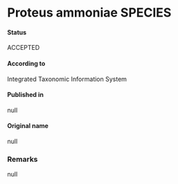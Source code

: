 # Proteus ammoniae SPECIES

#### Status
ACCEPTED

#### According to
Integrated Taxonomic Information System

#### Published in
null

#### Original name
null

### Remarks
null